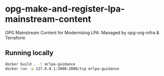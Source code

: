 # opg-make-and-register-lpa-mainstream-content
OPG Mainstream Content for Modernising LPA: Managed by opg-org-infra &amp; Terraform

## Running locally

```bash
docker build . -t mrlpa-guidance
docker run -p 127.0.0.1:3000:3000/tcp mrlpa-guidance
```
